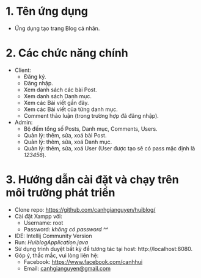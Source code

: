 # 1. Tên ứng dụng
- Ứng dụng tạo trang Blog cá nhân.
# 2. Các chức năng chính
- Client:
  - Đăng ký.
  - Đăng nhập.
  - Xem danh sách các bài Post.
  - Xem danh sách Danh mục.
  - Xem các Bài viết gần đây.
  - Xem các Bài viết của từng danh mục.
  - Comment thảo luận (trong trường hợp đã đăng nhập).
- Admin:
  - Bộ đếm tổng số Posts, Danh mục, Comments, Users.
  - Quản lý: thêm, sửa, xoá bài Post.
  - Quản lý: thêm, sửa, xoá Danh mục.
  - Quản lý: thêm, sửa, xoá User (User được tạo sẽ có pass mặc định là *123456*).
# 3. Hướng dẫn cài đặt và chạy trên môi trường phát triển
- Clone repo: https://github.com/canhgianguyen/huiblog/
- Cài đặt Xampp với:
  - Username: root
  - Password: *không có password ^^*
- IDE: Intellij Community Version
- Run: *HuiblogApplication.java*
- Sử dụng trình duyệt bất kỳ để tương tác tại host: http://localhost:8080.
- Góp ý, thắc mắc, vui lòng liên hệ:
  - Facebook: https://www.facebook.com/canhhui
  - Email: canhgianguyen@gmail.com
